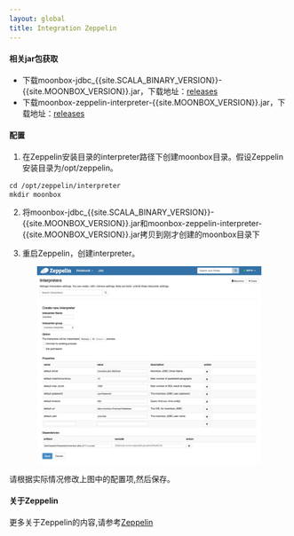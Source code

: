 ```yaml
---
layout: global
title: Integration Zeppelin
---
```


#### 相关jar包获取

- 下载moonbox-jdbc_{{site.SCALA_BINARY_VERSION}}-{{site.MOONBOX_VERSION}}.jar，下载地址：[releases]()
- 下载moonbox-zeppelin-interpreter-{{site.MOONBOX_VERSION}}.jar，下载地址：[releases]()

#### 配置
   
1. 在Zeppelin安装目录的interpreter路径下创建moonbox目录。假设Zeppelin安装目录为/opt/zeppelin。
```
cd /opt/zeppelin/interpreter
mkdir moonbox
```
2. 将moonbox-jdbc_{{site.SCALA_BINARY_VERSION}}-{{site.MOONBOX_VERSION}}.jar和moonbox-zeppelin-interpreter-{{site.MOONBOX_VERSION}}.jar拷贝到刚才创建的moonbox目录下

3. 重启Zeppelin，创建interpreter。
<p style="text-align: center;">
  <img src="img/integration-zeppelin.jpg" style="width:80%;height=80%" title="Zeppelin Interpreter" alt="Zeppelin Interpreter" />
</p>
请根据实际情况修改上图中的配置项,然后保存。

#### 关于Zeppelin

更多关于Zeppelin的内容,请参考[Zeppelin](http://zeppelin.apache.org)